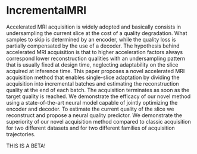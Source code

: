 # IncrementalMRI
Accelerated MRI acquisition is widely adopted and basically consists in undersampling the current slice at the cost of a quality degradation. What samples to skip is determined by an encoder, while the quality loss is partially compensated by the use of a decoder. The hypothesis behind accelerated MRI acquisition is that to higher acceleration factors always correspond lower reconstruction qualities with an undersampling pattern that is usually fixed at design time, neglecting adaptability on the slice acquired at inference time. This paper proposes a novel accelerated MRI acquisition method that enables single-slice adaptation by dividing the acquisition into incremental batches and estimating the reconstruction quality at the end of each batch. The acquisition terminates as soon as the target quality is reached. We demonstrate the efficacy of our novel method using a state-of-the-art neural model capable of jointly optimizing the encoder and decoder. To estimate the current quality of the slice we reconstruct and propose a neural quality predictor. We demonstrate the superiority of our novel acquisition method compared to classic acquisition for two different datasets and for two different families of acquisition trajectories.

THIS IS A BETA!

